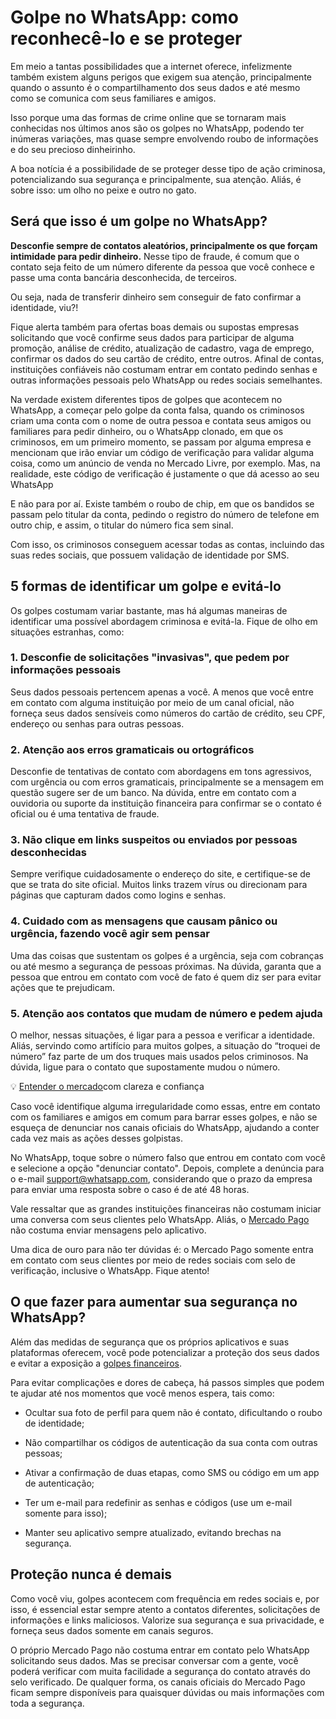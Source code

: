 # Golpe no WhatsApp: como reconhecê-lo e se proteger

Em meio a tantas possibilidades que a internet oferece, infelizmente também existem alguns perigos que exigem sua atenção, principalmente quando o assunto é o compartilhamento dos seus dados e até mesmo como se comunica com seus familiares e amigos.

Isso porque uma das formas de crime online que se tornaram mais conhecidas nos últimos anos são os golpes no WhatsApp, podendo ter inúmeras variações, mas quase sempre envolvendo roubo de informações e do seu precioso dinheirinho.

A boa notícia é a possibilidade de se proteger desse tipo de ação criminosa, potencializando sua segurança e principalmente, sua atenção. Aliás, é sobre isso: um olho no peixe e outro no gato.

## Será que isso é um golpe no WhatsApp?

**Desconfie sempre de contatos aleatórios, principalmente os que forçam intimidade para pedir dinheiro.** Nesse tipo de fraude, é comum que o contato seja feito de um número diferente da pessoa que você conhece e passe uma conta bancária desconhecida, de terceiros.

Ou seja, nada de transferir dinheiro sem conseguir de fato confirmar a identidade, viu?!

Fique alerta também para ofertas boas demais ou supostas empresas solicitando que você confirme seus dados para participar de alguma promoção, análise de crédito, atualização de cadastro, vaga de emprego, confirmar os dados do seu cartão de crédito, entre outros. Afinal de contas, instituições confiáveis não costumam entrar em contato pedindo senhas e outras informações pessoais pelo WhatsApp ou redes sociais semelhantes.

Na verdade existem diferentes tipos de golpes que acontecem no WhatsApp, a começar pelo golpe da conta falsa, quando os criminosos criam uma conta com o nome de outra pessoa e contata seus amigos ou familiares para pedir dinheiro, ou o WhatsApp clonado, em que os criminosos, em um primeiro momento, se passam por alguma empresa e mencionam que irão enviar um código de verificação para validar alguma coisa, como um anúncio de venda no Mercado Livre, por exemplo. Mas, na realidade, este código de verificação é justamente o que dá acesso ao seu WhatsApp

E não para por aí. Existe também o roubo de chip, em que os bandidos se passam pelo titular da conta, pedindo o registro do número de telefone em outro chip, e assim, o titular do número fica sem sinal.

Com isso, os criminosos conseguem acessar todas as contas, incluindo das suas redes sociais, que possuem validação de identidade por SMS.

## 5 formas de identificar um golpe e evitá-lo

Os golpes costumam variar bastante, mas há algumas maneiras de identificar uma possível abordagem criminosa e evitá-la. Fique de olho em situações estranhas, como:

### 1. Desconfie de solicitações "invasivas", que pedem por informações pessoais

Seus dados pessoais pertencem apenas a você. A menos que você entre em contato com alguma instituição por meio de um canal oficial, não forneça seus dados sensíveis como números do cartão de crédito, seu CPF, endereço ou senhas para outras pessoas.

### 2. Atenção aos erros gramaticais ou ortográficos

Desconfie de tentativas de contato com abordagens em tons agressivos, com urgência ou com erros gramaticais, principalmente se a mensagem em questão sugere ser de um banco. Na dúvida, entre em contato com a ouvidoria ou suporte da instituição financeira para confirmar se o contato é oficial ou é uma tentativa de fraude.

### 3. Não clique em links suspeitos ou enviados por pessoas desconhecidas

Sempre verifique cuidadosamente o endereço do site, e certifique-se de que se trata do site oficial. Muitos links trazem vírus ou direcionam para páginas que capturam dados como logins e senhas.

### 4. Cuidado com as mensagens que causam pânico ou urgência, fazendo você agir sem pensar

Uma das coisas que sustentam os golpes é a urgência, seja com cobranças ou até mesmo a segurança de pessoas próximas. Na dúvida, garanta que a pessoa que entrou em contato com você de fato é quem diz ser para evitar ações que te prejudicam.

### 5. Atenção aos contatos que mudam de número e pedem ajuda

O melhor, nessas situações, é ligar para a pessoa e verificar a identidade. Aliás, servindo como artifício para muitos golpes, a situação do “troquei de número” faz parte de um dos truques mais usados pelos criminosos. Na dúvida, ligue para o contato que supostamente mudou o número.

💡 [Entender o mercado](https://meubolso.mercadopago.com.br/guia-para-entender-o-mercado)com clareza e confiança

Caso você identifique alguma irregularidade como essas, entre em contato com os familiares e amigos em comum para barrar esses golpes, e não se esqueça de denunciar nos canais oficiais do WhatsApp, ajudando a conter cada vez mais as ações desses golpistas.

No WhatsApp, toque sobre o número falso que entrou em contato com você e selecione a opção "denunciar contato". Depois, complete a denúncia para o e-mail support@whatsapp.com, considerando que o prazo da empresa para enviar uma resposta sobre o caso é de até 48 horas.

Vale ressaltar que as grandes instituições financeiras não costumam iniciar uma conversa com seus clientes pelo WhatsApp. Aliás, o [Mercado Pago](https://meubolso.mercadopago.com.br/solucoes-de-seguranca-mercado-pago) não costuma enviar mensagens pelo aplicativo.

Uma dica de ouro para não ter dúvidas é: o Mercado Pago somente entra em contato com seus clientes por meio de redes sociais com selo de verificação, inclusive o WhatsApp. Fique atento!

## O que fazer para aumentar sua segurança no WhatsApp?

Além das medidas de segurança que os próprios aplicativos e suas plataformas oferecem, você pode potencializar a proteção dos seus dados e evitar a exposição a [golpes financeiros](https://meubolso.mercadopago.com.br/se-proteja-de-golpes-financeiros-digitais).

Para evitar complicações e dores de cabeça, há passos simples que podem te ajudar até nos momentos que você menos espera, tais como:

- Ocultar sua foto de perfil para quem não é contato, dificultando o roubo de identidade;

- Não compartilhar os códigos de autenticação da sua conta com outras pessoas; 

- Ativar a confirmação de duas etapas, como SMS ou código em um app de autenticação; 

- Ter um e-mail para redefinir as senhas e códigos (use um e-mail somente para isso);

- Manter seu aplicativo sempre atualizado, evitando brechas na segurança.

## Proteção nunca é demais

Como você viu, golpes acontecem com frequência em redes sociais e, por isso, é essencial estar sempre atento a contatos diferentes, solicitações de informações e links maliciosos. Valorize sua segurança e sua privacidade, e forneça seus dados somente em canais seguros.

O próprio Mercado Pago não costuma entrar em contato pelo WhatsApp solicitando seus dados. Mas se precisar conversar com a gente, você poderá verificar com muita facilidade a segurança do contato através do selo verificado. De qualquer forma, os canais oficiais do Mercado Pago ficam sempre disponíveis para quaisquer dúvidas ou mais informações com toda a segurança.